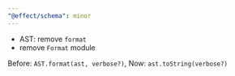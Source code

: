 ```yaml
---
"@effect/schema": minor
---
```


- AST: remove `format`
- remove `Format` module

Before: `AST.format(ast, verbose?)`, Now: `ast.toString(verbose?)`
